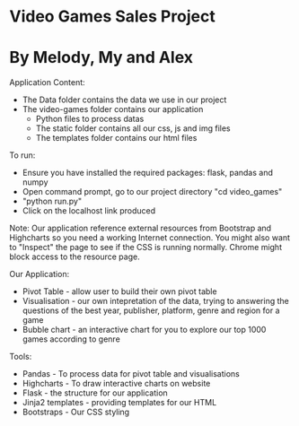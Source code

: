 # Video Games Sales Project
# By Melody, My and Alex

Application Content:
- The Data folder contains the data we use in our project
- The video-games folder contains our application 
	+ Python files to process datas
	+ The static folder contains all our css, js and img files
	+ The templates folder contains our html files


To run:
- Ensure you have installed the required packages: flask, pandas and numpy
- Open command prompt, go to our project directory "cd video_games" 
- "python run.py" 
- Click on the localhost link produced

Note: Our application reference external resources from Bootstrap and Highcharts so you need a working Internet connection. You might also want to "Inspect" the page to see if the CSS is running normally. Chrome might block access to the resource page.


Our Application:
- Pivot Table - allow user to build their own pivot table
- Visualisation - our own intepretation of the data, trying to answering the questions of the best year, publisher, platform, genre and region for a game
- Bubble chart - an interactive chart for you to explore our top 1000 games according to genre


Tools:
- Pandas - To process data for pivot table and visualisations
- Highcharts - To draw interactive charts on website
- Flask - the structure for our application
- Jinja2 templates - providing templates for our HTML
- Bootstraps - Our CSS styling